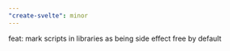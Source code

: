 ```yaml
---
"create-svelte": minor
---
```


feat: mark scripts in libraries as being side effect free by default
